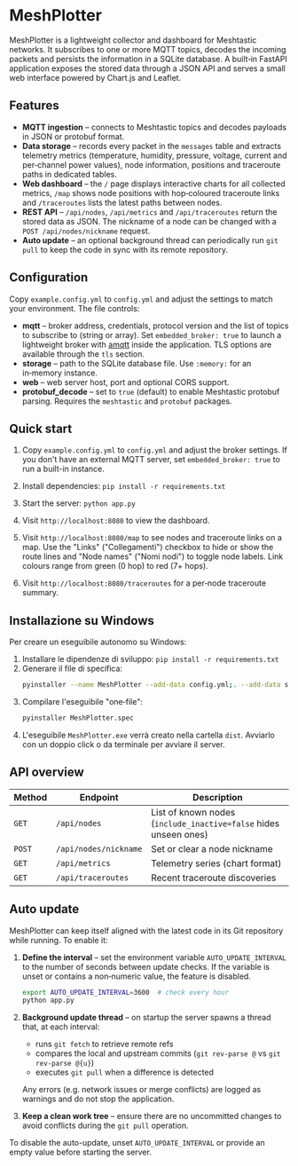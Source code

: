 # MeshPlotter

MeshPlotter is a lightweight collector and dashboard for Meshtastic networks.
It subscribes to one or more MQTT topics, decodes the incoming packets and
persists the information in a SQLite database.  A built‑in FastAPI application
exposes the stored data through a JSON API and serves a small web interface
powered by Chart.js and Leaflet.


## Features

- **MQTT ingestion** – connects to Meshtastic topics and decodes payloads in
  JSON or protobuf format.
- **Data storage** – records every packet in the `messages` table and extracts
  telemetry metrics (temperature, humidity, pressure, voltage, current and
  per‑channel power values), node information, positions and traceroute paths in
  dedicated tables.
- **Web dashboard** – the `/` page displays interactive charts for all
  collected metrics, `/map` shows node positions with hop‑coloured traceroute
  links and `/traceroutes` lists the latest paths between nodes.
- **REST API** – `/api/nodes`, `/api/metrics` and `/api/traceroutes` return the
  stored data as JSON.  The nickname of a node can be changed with a
  `POST /api/nodes/nickname` request.
- **Auto update** – an optional background thread can periodically run
  `git pull` to keep the code in sync with its remote repository.

## Configuration

Copy `example.config.yml` to `config.yml` and adjust the settings to match your
environment.  The file controls:

- **mqtt** – broker address, credentials, protocol version and the list of
  topics to subscribe to (string or array).  Set `embedded_broker: true` to
  launch a lightweight broker with [amqtt](https://github.com/beerfactory/hbmqtt)
  inside the application. TLS options are available through the `tls` section.
- **storage** – path to the SQLite database file.  Use `:memory:` for an
  in‑memory instance.
- **web** – web server host, port and optional CORS support.
- **protobuf_decode** – set to `true` (default) to enable Meshtastic protobuf
  parsing.  Requires the `meshtastic` and `protobuf` packages.

## Quick start

1. Copy `example.config.yml` to `config.yml` and adjust the broker settings.
   If you don't have an external MQTT server, set `embedded_broker: true` to
   run a built-in instance.
2. Install dependencies: `pip install -r requirements.txt`
3. Start the server: `python app.py`
4. Visit `http://localhost:8080` to view the dashboard.
5. Visit `http://localhost:8080/map` to see nodes and traceroute links on a
   map. Use the "Links" ("Collegamenti") checkbox to hide or show the route
   lines and "Node names" ("Nomi nodi") to toggle node labels. Link colours
   range from green (0 hop) to red (7+ hops).

6. Visit `http://localhost:8080/traceroutes` for a per‑node traceroute
   summary.

## Installazione su Windows

Per creare un eseguibile autonomo su Windows:

1. Installare le dipendenze di sviluppo: `pip install -r requirements.txt`
2. Generare il file di specifica:
   ```bash
   pyinstaller --name MeshPlotter --add-data config.yml;. --add-data static;static app.py
   ```
3. Compilare l'eseguibile "one‑file":
   ```bash
   pyinstaller MeshPlotter.spec
   ```
4. L'eseguibile `MeshPlotter.exe` verrà creato nella cartella `dist`. Avviarlo
   con un doppio click o da terminale per avviare il server.


## API overview

| Method | Endpoint               | Description                      |
| ------ | ---------------------- | -------------------------------- |
| `GET`  | `/api/nodes`           | List of known nodes (`include_inactive=false` hides unseen ones) |
| `POST` | `/api/nodes/nickname`  | Set or clear a node nickname     |
| `GET`  | `/api/metrics`         | Telemetry series (chart format)  |
| `GET`  | `/api/traceroutes`     | Recent traceroute discoveries    |

## Auto update

MeshPlotter can keep itself aligned with the latest code in its Git repository
while running. To enable it:

1. **Define the interval** – set the environment variable
   `AUTO_UPDATE_INTERVAL` to the number of seconds between update checks. If the
   variable is unset or contains a non‑numeric value, the feature is disabled.

   ```bash
   export AUTO_UPDATE_INTERVAL=3600  # check every hour
   python app.py
   ```

2. **Background update thread** – on startup the server spawns a thread that,
   at each interval:
   - runs `git fetch` to retrieve remote refs
   - compares the local and upstream commits (`git rev-parse @` vs
     `git rev-parse @{u}`)
   - executes `git pull` when a difference is detected

   Any errors (e.g. network issues or merge conflicts) are logged as warnings
   and do not stop the application.

3. **Keep a clean work tree** – ensure there are no uncommitted changes to
   avoid conflicts during the `git pull` operation.

To disable the auto-update, unset `AUTO_UPDATE_INTERVAL` or provide an empty
value before starting the server.

